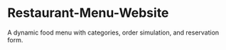 # Restaurant-Menu-Website
A dynamic food menu with categories, order simulation, and reservation form.
